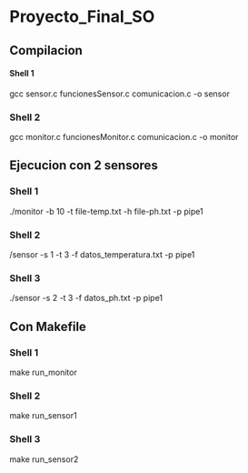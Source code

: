 # Proyecto_Final_SO

## Compilacion
#### Shell 1
gcc  sensor.c funcionesSensor.c comunicacion.c -o sensor
### Shell 2
gcc  monitor.c funcionesMonitor.c comunicacion.c -o monitor

## Ejecucion con 2 sensores  
### Shell 1
./monitor -b 10 -t file-temp.txt -h file-ph.txt -p pipe1 
### Shell 2
/sensor -s 1 -t 3 -f datos_temperatura.txt -p pipe1
### Shell 3
./sensor -s 2 -t 3 -f datos_ph.txt -p pipe1

## Con Makefile 
### Shell 1
make run_monitor
### Shell 2
make run_sensor1
### Shell 3
make run_sensor2

